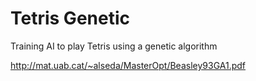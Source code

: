 # Tetris Genetic
Training AI to play Tetris using a genetic algorithm

http://mat.uab.cat/~alseda/MasterOpt/Beasley93GA1.pdf
